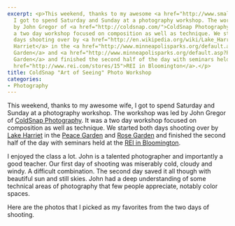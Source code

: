 ```yaml
---
excerpt: <p>This weekend, thanks to my awesome <a href="http://www.smallerthanaredwood.com/">wife</a>,
  I got to spend Saturday and Sunday at a photography workshop. The workshop was led
  by John Gregor of <a href="http://coldsnap.com/">ColdSnap Photography</a>. It was
  a two day workshop focused on composition as well as technique. We started both
  days shooting over by <a href="http://en.wikipedia.org/wiki/Lake_Harriet_(Hennepin_County,_Minnesota)">Lake
  Harriet</a> in the <a href="http://www.minneapolisparks.org/default.asp?PageID=4&parkid=349">Peace
  Garden</a> and <a href="http://www.minneapolisparks.org/default.asp?PageID=4&parkid=350">Rose
  Garden</a> and finished the second half of the day with seminars held at the <a
  href="http://www.rei.com/stores/15">REI in Bloomington</a>.</p>
title: ColdSnap "Art of Seeing" Photo Workshop
categories:
- Photography
---
```


This weekend, thanks to my awesome wife, I got to spend Saturday and Sunday at a photography workshop. The workshop was led by John Gregor of [ColdSnap Photography](http://coldsnap.com/). It was a two day workshop focused on composition as well as technique. We started both days shooting over by [Lake Harriet](http://en.wikipedia.org/wiki/Lake_Harriet_(Hennepin_County,_Minnesota)) in the [Peace Garden](http://www.minneapolisparks.org/default.asp?PageID=4&parkid=349) and [Rose Garden](http://www.minneapolisparks.org/default.asp?PageID=4&parkid=350) and finished the second half of the day with seminars held at the [REI in Bloomington](http://www.rei.com/stores/15).
<!-- more -->

I enjoyed the class a lot. John is a talented photographer and importantly a good teacher. Our first day of shooting was miserably cold, cloudy and windy. A difficult combination. The second day saved it all though with beautiful sun and still skies. John had a deep understanding of some technical areas of photography that few people appreciate, notably color spaces.

Here are the photos that I picked as my favorites from the two days of shooting.



